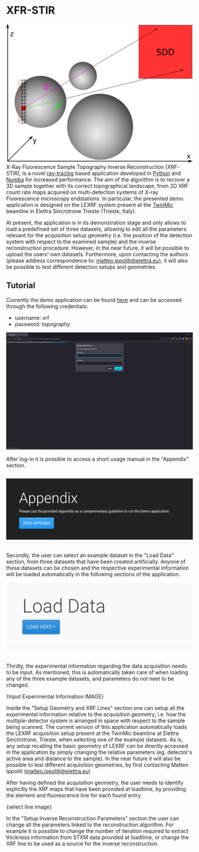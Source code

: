 # XFR-STIR
![logo_image](https://github.com/ElettraSciComp/xrfstir/blob/main/images/logo_web_app.png)
X-Ray Fluorescence Sample Topography Inverse Reconstruction (XRF-STIR), is a novel [ray-tracing](https://en.wikipedia.org/wiki/Ray_tracing_(graphics)) based application developed in [Python](https://www.python.org/) and [Numba](https://numba.pydata.org/) for increased performance. The aim of the algorithm is to recover a 3D sample together with its correct topographical landscape, from 2D XRF count rate maps acquired on multi-detection systems of X-ray Fluorescence microscopy endstations. In particular, the presented demo application is designed on the LEXRF system present at the [TwinMic](https://www.elettra.trieste.it/elettra-beamlines/twinmic.html) beamline in Elettra Sincrotrone Trieste (Trieste, Italy). 
 
At present, the application is in its demonstration stage and only allows to load a predefined set of three datasets, allowing to edit all the parameters relevant for the acquisition setup geometry (i.e. the position of the detection system with respect to the examined sample) and the inverse reconstruction procedure. However, in the near future, it will be possible to upload the users' own datasets. Furthermore, upon contacting the authors (please address correspondence to: matteo.ippoliti@elettra.eu), it will also be possible to test different detection setups and geometries.
 
## Tutorial
Currently the demo application can be found [here](https://open-data.elettra.eu/scicomp/xrf-stir/) and can be accessed through the following credentials:
 * username: xrf
 * password: topography
 
![login_image](https://github.com/ElettraSciComp/xrfstir/blob/main/images/login.png)

After log-in it is possible to access a short usage manual in the "Appendix" section.
 
![appendix_image](https://github.com/ElettraSciComp/xrfstir/blob/main/images/appendix.png)

Secondly, the user can select an example dataset in the "Load Data" section, from three datasets that have been created artificially. Anyone of these datasets can be chosen and the respective experimental information will be loaded automatically in the following sections of the application. 

![load_data_image](https://github.com/ElettraSciComp/xrfstir/blob/main/images/load_data1.png)
 
Thirdly, the experimental information regarding the data acquisition needs to be input. As mentioned, this is automatically taken care of when loading any of the three example datasets, and parameters do not neet to be changed.

{Input Experimental Information IMAGE}

Inside the "Setup Geometry and XRF Lines" section one can setup all the experimental information relative to the acquisition geometry, i.e. how the multiple-detector system is arranged in space with respect to the sample being scanned. The current version of this application automatically loads the LEXRF acquisition setup present at the TwinMic beamline at Elettra Sinctrotrone, Trieste, when selecting one of the example datasets. As is, any setup recalling the basic geometry of LEXRF can be directly accessed in the application by simply changing the relative parameters (eg. detector's active area and distance to the sample). In the near future it will also be possible to test different acquisition geometries, by first contacting Matteo Ippoliti (matteo.ippoliti@elettra.eu) 
 

After having defined the acquisition geometry, the user needs to identify explicitly the XRF maps that have been provided at loadtime, by providing the element and fluorescence line for each found entry.

{select line image}

In the "Setup Inverse Reconstruction Parameters" section the user can change all the parameters linked to the reconstruction algorithm. For example it is possible to change the number of iteration required to extract thickness information from STXM data provided at loadtime, or change the XRF line to be used as a source for the inverse reconstruction.
